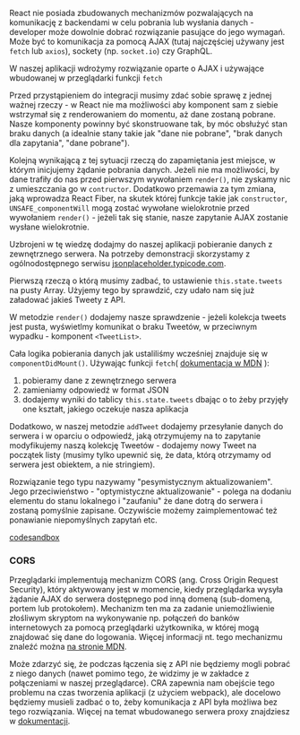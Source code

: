 React nie posiada zbudowanych mechanizmów pozwalających na komunikację z backendami w celu pobrania lub wysłania danych - developer może dowolnie dobrać rozwiązanie pasujące do jego wymagań. Może być to komunikacja za pomocą AJAX (tutaj najczęściej używany jest `fetch` lub `axios`), sockety (np. `socket.io`) czy GraphQL.

W naszej aplikacji wdrożymy rozwiązanie oparte o AJAX i używające wbudowanej w przeglądarki funkcji `fetch`

Przed przystąpieniem do integracji musimy zdać sobie sprawę z jednej ważnej rzeczy - w React nie ma możliwości aby komponent sam z siebie wstrzymał się z renderowaniem do momentu, aż dane zostaną pobrane. Nasze komponenty powinny być skonstruowane tak, by móc obsłużyć stan braku danych (a idealnie stany takie jak "dane nie pobrane", "brak danych dla zapytania", "dane pobrane").

Kolejną wynikającą z tej sytuacji rzeczą do zapamiętania jest miejsce, w którym inicjujemy żądanie pobrania danych. Jeżeli nie ma możliwości, by dane trafiły do nas przed pierwszym wywołaniem `render()`, nie zyskamy nic z umieszczania go w `contructor`. Dodatkowo przemawia za tym zmiana, jaką wprowadza React Fiber, na skutek której funkcje takie jak `constructor`, `UNSAFE_componentWill` mogą zostać wywołane wielokrotnie przed wywołaniem `render()` - jeżeli tak się stanie, nasze zapytanie AJAX zostanie wysłane wielokrotnie.

Uzbrojeni w tę wiedzę dodajmy do naszej aplikacji pobieranie danych z zewnętrznego serwera. Na potrzeby demonstracji skorzystamy z ogólnodostępnego serwisu [jsonplaceholder.typicode.com](https://jsonplaceholder.typicode.com/).

Pierwszą rzeczą o którą musimy zadbać, to ustawienie `this.state.tweets` na pusty Array. Użyjemy tego by sprawdzić, czy udało nam się już załadować jakieś Tweety z API.

W metodzie `render()` dodajemy nasze sprawdzenie - jeżeli kolekcja tweets jest pusta, wyświetlmy komunikat o braku Tweetów, w przeciwnym wypadku - komponent `<TweetList>`.

Cała logika pobierania danych jak ustaliliśmy wcześniej znajduje się w `componentDidMount()`. Używając funkcji `fetch`( [dokumentacja w MDN](https://developer.mozilla.org/en-US/docs/Web/API/Fetch_API) ):

1.  pobieramy dane z zewnętrznego serwera
2.  zamieniamy odpowiedź w format JSON
3.  dodajemy wyniki do tablicy `this.state.tweets` dbając o to żeby przyjęły one kształt, jakiego oczekuje nasza aplikacja

Dodatkowo, w naszej metodzie `addTweet` dodajemy przesyłanie danych do serwera i w oparciu o odpowiedź, jaką otrzymujemy na to zapytanie modyfikujemy naszą kolekcję Tweetów - dodajemy nowy Tweet na początek listy (musimy tylko upewnić się, że data, którą otrzymamy od serwera jest obiektem, a nie stringiem).

Rozwiązanie tego typu nazywamy "pesymistycznym aktualizowaniem". Jego przeciwieństwo - "optymistyczne aktualizowanie" - polega na dodaniu elementu do stanu lokalnego i "zaufaniu" że dane dotrą do serwera i zostaną pomyślnie zapisane. Oczywiście możemy zaimplementować też ponawianie niepomyślnych zapytań etc.

[codesandbox](https://codesandbox.io/embed/91knw1ll64)

### CORS

Przeglądarki implementują mechanizm CORS (ang. Cross Origin Request Security), który aktywowany jest w momencie, kiedy przeglądarka wysyła żądanie AJAX do serwera dostępnego pod inną domeną (sub-domeną, portem lub protokołem). Mechanizm ten ma za zadanie uniemożliwienie złośliwym skryptom na wykonywanie np. połączeń do banków internetowych za pomocą przeglądarki użytkownika, w której mogą znajdować się dane do logowania. Więcej informacji nt. tego mechanizmu znaleźć można [na stronie MDN](https://developer.mozilla.org/en-US/docs/Web/HTTP/CORS).

Może zdarzyć się, że podczas łączenia się z API nie będziemy mogli pobrać z niego danych (nawet pomimo tego, że widzimy je w zakładce z połączeniami w naszej przeglądarce). CRA zapewnia nam obejście tego problemu na czas tworzenia aplikacji (z użyciem webpack), ale docelowo będziemy musieli zadbać o to, żeby komunikacja z API była możliwa bez tego rozwiązania. Więcej na temat wbudowanego serwera proxy znajdziesz w [dokumentacji](https://github.com/facebookincubator/create-react-app/blob/master/packages/react-scripts/template/README.md#proxying-api-requests-in-development).